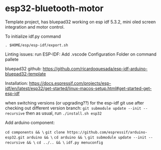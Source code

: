 # esp32-bluetooth-motor

Template project, has bluepad32 working on esp idf 5.3.2, mini oled screen integration and motor control.

To initialize idf.py command

`. $HOME/esp/esp-idf/export.sh`

Linting issues:
run ESP-IDF: Add .vscode Configuration Folder on command pallete

bluepad32 github: https://github.com/ricardoquesada/esp-idf-arduino-bluepad32-template

Installation:
https://docs.espressif.com/projects/esp-idf/en/latest/esp32/get-started/linux-macos-setup.html#get-started-get-esp-idf

when switching versions (or upgrading??) for the esp-idf git use after checking out different version branch: `git submodule update --init --recursive`
then as usual, run `./install.sh esp32`

Add arduino component:

`cd components && \`
`git clone https://github.com/espressif/arduino-esp32.git arduino && \`
`cd arduino && \`
`git submodule update --init --recursive && \`
`cd ../.. && \`
`idf.py menuconfig`
